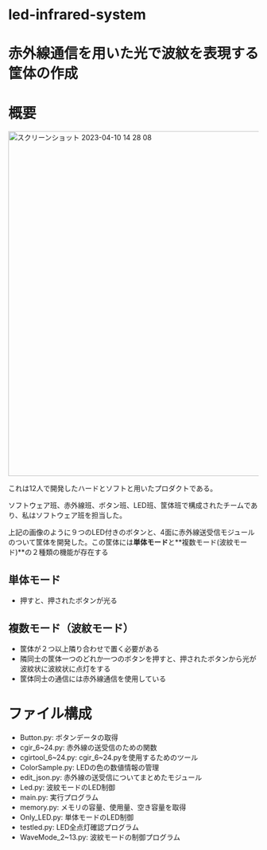 # led-infrared-system

# 赤外線通信を用いた光で波紋を表現する筐体の作成

# 概要

<img width="692" alt="スクリーンショット 2023-04-10 14 28 08" src="https://user-images.githubusercontent.com/111552098/230832573-b50c7a5f-61ee-4070-a99c-307af475c163.png">

これは12人で開発したハードとソフトと用いたプロダクトである。

ソフトウェア班、赤外線班、ボタン班、LED班、筐体班で構成されたチームであり、私はソフトウェア班を担当した。

上記の画像のように９つのLED付きのボタンと、4面に赤外線送受信モジュールのついて筐体を開発した。この筐体には**単体モード**と**複数モード(波紋モード)**の２種類の機能が存在する

## 単体モード
- 押すと、押されたボタンが光る

## 複数モード（波紋モード）
- 筐体が２つ以上隣り合わせで置く必要がある
- 隣同士の筐体一つのどれか一つのボタンを押すと、押されたボタンから光が波紋状に波紋状に点灯をする
- 筐体同士の通信には赤外線通信を使用している

# ファイル構成

- Button.py: ボタンデータの取得
- cgir_6~24.py: 赤外線の送受信のための関数
- cgirtool_6~24.py: cgir_6~24.pyを使用するためのツール
- ColorSample.py: LEDの色の数値情報の管理
- edit_json.py: 赤外線の送受信についてまとめたモジュール
- Led.py: 波紋モードのLED制御
- main.py: 実行プログラム
- memory.py: メモリの容量、使用量、空き容量を取得
- Only_LED.py: 単体モードのLED制御
- testled.py: LED全点灯確認プログラム
- WaveMode_2~13.py: 波紋モードの制御プログラム
